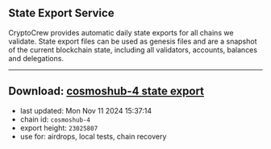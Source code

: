 ## State Export Service
CryptoCrew provides automatic daily state exports for all chains we validate. State export files can be used as genesis files and are a snapshot of the current blockchain state, including all validators, accounts, balances and delegations.

---
**Download: [cosmoshub-4 state export](https://dl-eu2.ccvalidators.com/SERVICE/cosmoshub/cosmoshub-4_export_23025807.json)**
---

- last updated: Mon Nov 11 2024 15:37:14
- chain id: `cosmoshub-4`
- export height: `23025807`
- use for: airdrops, local tests, chain recovery
